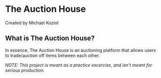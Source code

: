 # The Auction House
Created by Michael Koziol

## What is The Auction House?
In essence, The Auction House is an auctioning platform 
that allows users to trade/auction off items between
each other. 

*NOTE: This project is meant as a practice excercise, and isn't 
meant for serious production.*
